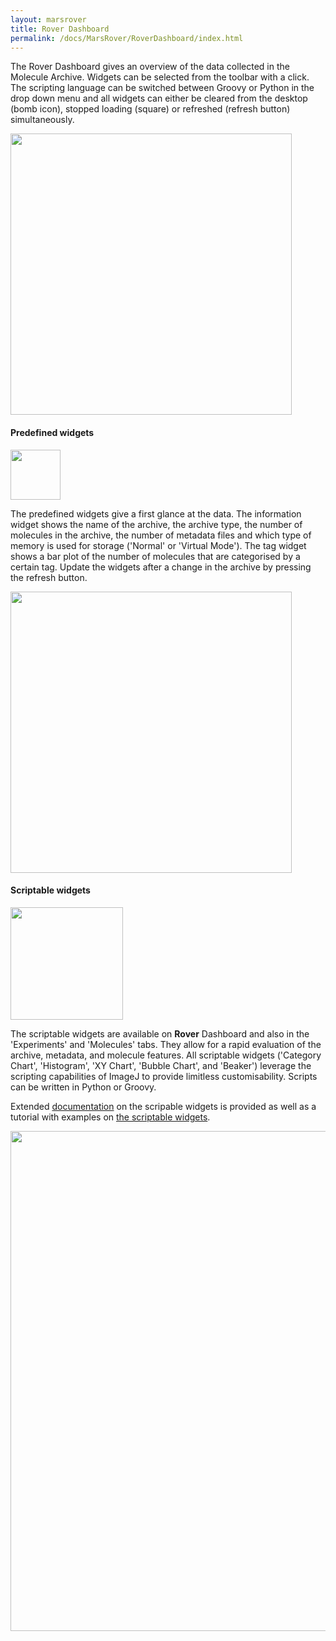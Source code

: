 ```yaml
---
layout: marsrover
title: Rover Dashboard
permalink: /docs/MarsRover/RoverDashboard/index.html
---
```


The Rover Dashboard gives an overview of the data collected in the Molecule Archive.
Widgets can be selected from the toolbar with a click. The scripting language can be switched between Groovy or Python in the drop down menu and all widgets can either be cleared from the desktop (bomb icon), stopped loading (square) or refreshed (refresh button) simultaneously.

<img align='center' src='{{site.baseurl}}/docs/img/Rover/img5.png' width='450' />


#### Predefined widgets
<img align='center' src='{{site.baseurl}}/docs/img/Rover/img2.png' width='80' />

The predefined widgets give a first glance at the data. The
information widget shows the name of the archive, the archive type, the number of molecules in the archive, the number of metadata files and which type of memory is used for storage ('Normal' or 'Virtual Mode'). The tag widget shows a bar plot of the number of molecules that are categorised by a certain tag. Update the widgets after a change in the archive by pressing the refresh button.

<img align='center' src='{{site.baseurl}}/docs/img/Rover/img4.png' width='450' />


#### Scriptable widgets
<img align='center' src='{{site.baseurl}}/docs/img/Rover/img3.png' width='180' />

The scriptable widgets are available on **Rover** Dashboard and also in the 'Experiments' and 'Molecules' tabs. They allow for a rapid evaluation of the archive, metadata, and molecule features. All scriptable widgets ('Category Chart', 'Histogram', 'XY Chart', 'Bubble Chart', and 'Beaker') leverage the scripting capabilities of ImageJ to provide limitless customisability. Scripts can be written in Python or Groovy.

Extended [documentation](https://duderstadt-lab.github.io/mars-docs/docs/MarsRover/ScriptableWidgets/) on the scripable widgets is provided as well as a tutorial with examples on [the scriptable widgets](https://duderstadt-lab.github.io/mars-docs/tutorials/workingwithmars/scriptable-widgets/).


<img align='center' src='{{site.baseurl}}/docs/img/Rover/img6.png' width='800' />
